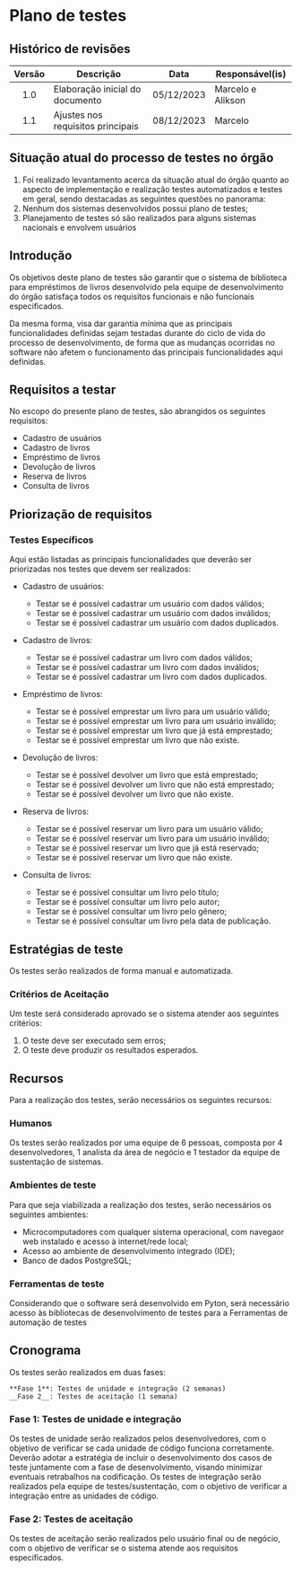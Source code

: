 # Plano de testes

## Histórico de revisões

Versão | Descrição | Data | Responsável(is)
:-------:|-------------------------------------|:-------------:|--------------------
1.0 | Elaboração inicial do documento | 05/12/2023 | Marcelo e Alikson
1.1 | Ajustes nos requisitos principais | 08/12/2023 | Marcelo

## Situação atual do processo de testes no órgão
1. Foi realizado levantamento acerca da situação atual do órgão quanto ao aspecto de implementação e realização testes automatizados e testes em geral, sendo destacadas as  seguintes questões no panorama:
2. Nenhum dos sistemas desenvolvidos possui plano de testes;
3. Planejamento de testes só são realizados para alguns sistemas nacionais e envolvem usuários

## Introdução
Os objetivos deste plano de testes são garantir que o sistema de biblioteca para empréstimos de livros desenvolvido pela equipe de desenvolvimento do órgão satisfaça todos os requisitos funcionais e não funcionais especificados.

Da mesma forma, visa dar garantia mínima que as principais funcionalidades definidas sejam testadas durante do ciclo de vida do processo de desenvolvimento, de forma que as mudanças ocorridas no software não afetem o funcionamento das principais funcionalidades aqui definidas.

## Requisitos a testar
No escopo do presente plano de testes, são abrangidos os seguintes requisitos:
* Cadastro de usuários
* Cadastro de livros
* Empréstimo de livros
* Devolução de livros
* Reserva de livros
* Consulta de livros

## Priorização de requisitos

### Testes Específicos
Aqui estão listadas as principais funcionalidades que deverão ser priorizadas nos testes que devem ser realizados:

* Cadastro de usuários:
   * Testar se é possível cadastrar um usuário com dados válidos;
   * Testar se é possível cadastrar um usuário com dados inválidos;
   * Testar se é possível cadastrar um usuário com dados duplicados.

* Cadastro de livros:
   * Testar se é possível cadastrar um livro com dados válidos;
   * Testar se é possível cadastrar um livro com dados inválidos;
   * Testar se é possível cadastrar um livro com dados duplicados.

* Empréstimo de livros:
   * Testar se é possível emprestar um livro para um usuário válido;
   * Testar se é possível emprestar um livro para um usuário inválido;
   * Testar se é possível emprestar um livro que já está emprestado;
   * Testar se é possível emprestar um livro que não existe.

* Devolução de livros:
   * Testar se é possível devolver um livro que está emprestado;
   * Testar se é possível devolver um livro que não está emprestado;
   * Testar se é possível devolver um livro que não existe.

* Reserva de livros:
   * Testar se é possível reservar um livro para um usuário válido;
   * Testar se é possível reservar um livro para um usuário inválido;
   * Testar se é possível reservar um livro que já está reservado;
   * Testar se é possível reservar um livro que não existe.

* Consulta de livros:
   * Testar se é possível consultar um livro pelo título;
   * Testar se é possível consultar um livro pelo autor;
   * Testar se é possível consultar um livro pelo gênero;
   * Testar se é possível consultar um livro pela data de publicação.

## Estratégias de teste
Os testes serão realizados de forma manual e automatizada.

### Critérios de Aceitação
Um teste será considerado aprovado se o sistema atender aos seguintes critérios:
1. O teste deve ser executado sem erros;
2. O teste deve produzir os resultados esperados.

## Recursos
Para a realização dos testes, serão necessários os seguintes recursos:

### Humanos
Os testes serão realizados por uma equipe de 6 pessoas, composta por 4 desenvolvedores, 1 analista da área de negócio e 1 testador da equipe de sustentação de sistemas. 

### Ambientes de teste
Para que seja viabilizada a realização dos testes, serão necessários os seguintes ambientes:
* Microcomputadores com qualquer sistema operacional, com navegaor web instalado e acesso à internet/rede local;
* Acesso ao ambiente de desenvolvimento integrado (IDE);
* Banco de dados PostgreSQL;

### Ferramentas de teste
Considerando que o software será desenvolvido em Pyton, será necessário acesso às bibliotecas de desenvolvimento de testes para a Ferramentas de automação de testes

## Cronograma
Os testes serão realizados em duas fases:

	**Fase 1**: Testes de unidade e integração (2 semanas)
	__Fase 2__: Testes de aceitação (1 semana)

### Fase 1: Testes de unidade e integração
Os testes de unidade serão realizados pelos desenvolvedores, com o objetivo de verificar se cada unidade de código funciona corretamente. Deverão adotar a estratégia de incluir o desenvolvimento dos casos de teste juntamente com a fase de desenvolvimento, visando minimizar eventuais retrabalhos na codificação.
Os testes de integração serão realizados pela equipe de testes/sustentação, com o objetivo de verificar a integração entre as unidades de código.

### Fase 2: Testes de aceitação
Os testes de aceitação serão realizados pelo usuário final ou de negócio, com o objetivo de verificar se o sistema atende aos requisitos especificados.



